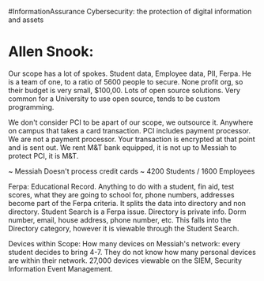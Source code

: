 #InformationAssurance
Cybersecurity: the protection of digital information and assets

# Allen Snook:
Our scope has a lot of spokes. Student data, Employee data, PII, Ferpa. He is a team of one, to a ratio of 5600 people to secure. None profit org, so their budget is very small, $100,00. Lots of open source solutions. Very common for a University to use open source, tends to be custom programming. 

We don't consider PCI to be apart of our scope, we outsource it. Anywhere on campus that takes a card transaction. PCI includes payment processor. We are not a payment processor. Your transaction is encrypted at that point and is sent out. We rent M&T bank equipped, it is not up to Messiah to protect PCI, it is M&T.

~ Messiah Doesn't process credit cards
~ 4200 Students / 1600 Employees

Ferpa: Educational Record. Anything to do with a student, fin aid, test scores, what they are going to school for, phone numbers, addresses become part of the Ferpa criteria. It splits the data into directory and non directory. Student Search is a Ferpa issue. Directory is private info. Dorm number, email, house address, phone number, etc. This falls into the Directory category, however it is viewable through the Student Search.

Devices within Scope: How many devices on Messiah's network: every student decides to bring 4-7. They do not know how many personal devices are within their network. 27,000 devices viewable on the SIEM, Security Information Event Management. 